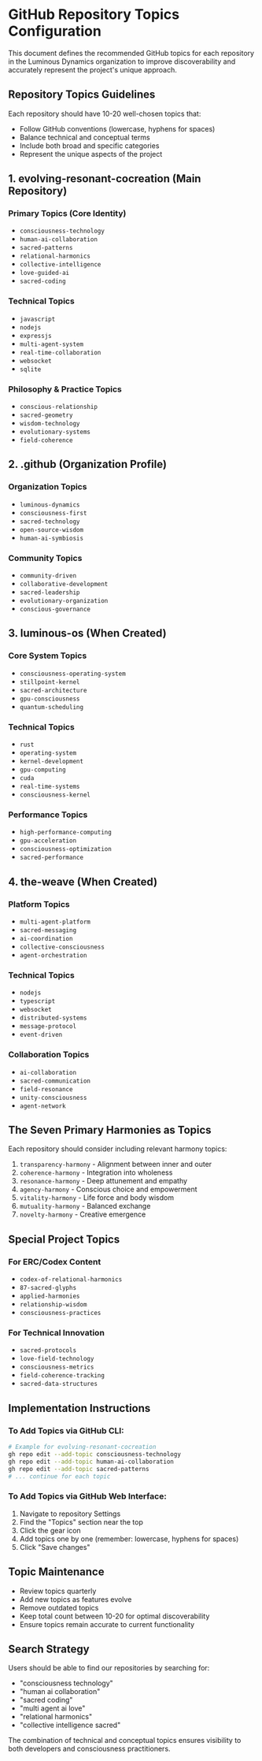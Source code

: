 # GitHub Repository Topics Configuration

This document defines the recommended GitHub topics for each repository in the Luminous Dynamics organization to improve discoverability and accurately represent the project's unique approach.

## Repository Topics Guidelines

Each repository should have 10-20 well-chosen topics that:
- Follow GitHub conventions (lowercase, hyphens for spaces)
- Balance technical and conceptual terms
- Include both broad and specific categories
- Represent the unique aspects of the project

## 1. evolving-resonant-cocreation (Main Repository)

### Primary Topics (Core Identity)
- `consciousness-technology`
- `human-ai-collaboration`
- `sacred-patterns`
- `relational-harmonics`
- `collective-intelligence`
- `love-guided-ai`
- `sacred-coding`

### Technical Topics
- `javascript`
- `nodejs`
- `expressjs`
- `multi-agent-system`
- `real-time-collaboration`
- `websocket`
- `sqlite`

### Philosophy & Practice Topics
- `conscious-relationship`
- `sacred-geometry`
- `wisdom-technology`
- `evolutionary-systems`
- `field-coherence`

## 2. .github (Organization Profile)

### Organization Topics
- `luminous-dynamics`
- `consciousness-first`
- `sacred-technology`
- `open-source-wisdom`
- `human-ai-symbiosis`

### Community Topics
- `community-driven`
- `collaborative-development`
- `sacred-leadership`
- `evolutionary-organization`
- `conscious-governance`

## 3. luminous-os (When Created)

### Core System Topics
- `consciousness-operating-system`
- `stillpoint-kernel`
- `sacred-architecture`
- `gpu-consciousness`
- `quantum-scheduling`

### Technical Topics
- `rust`
- `operating-system`
- `kernel-development`
- `gpu-computing`
- `cuda`
- `real-time-systems`
- `consciousness-kernel`

### Performance Topics
- `high-performance-computing`
- `gpu-acceleration`
- `consciousness-optimization`
- `sacred-performance`

## 4. the-weave (When Created)

### Platform Topics
- `multi-agent-platform`
- `sacred-messaging`
- `ai-coordination`
- `collective-consciousness`
- `agent-orchestration`

### Technical Topics
- `nodejs`
- `typescript`
- `websocket`
- `distributed-systems`
- `message-protocol`
- `event-driven`

### Collaboration Topics
- `ai-collaboration`
- `sacred-communication`
- `field-resonance`
- `unity-consciousness`
- `agent-network`

## The Seven Primary Harmonies as Topics

Each repository should consider including relevant harmony topics:

1. `transparency-harmony` - Alignment between inner and outer
2. `coherence-harmony` - Integration into wholeness
3. `resonance-harmony` - Deep attunement and empathy
4. `agency-harmony` - Conscious choice and empowerment
5. `vitality-harmony` - Life force and body wisdom
6. `mutuality-harmony` - Balanced exchange
7. `novelty-harmony` - Creative emergence

## Special Project Topics

### For ERC/Codex Content
- `codex-of-relational-harmonics`
- `87-sacred-glyphs`
- `applied-harmonies`
- `relationship-wisdom`
- `consciousness-practices`

### For Technical Innovation
- `sacred-protocols`
- `love-field-technology`
- `consciousness-metrics`
- `field-coherence-tracking`
- `sacred-data-structures`

## Implementation Instructions

### To Add Topics via GitHub CLI:
```bash
# Example for evolving-resonant-cocreation
gh repo edit --add-topic consciousness-technology
gh repo edit --add-topic human-ai-collaboration
gh repo edit --add-topic sacred-patterns
# ... continue for each topic
```

### To Add Topics via GitHub Web Interface:
1. Navigate to repository Settings
2. Find the "Topics" section near the top
3. Click the gear icon
4. Add topics one by one (remember: lowercase, hyphens for spaces)
5. Click "Save changes"

## Topic Maintenance

- Review topics quarterly
- Add new topics as features evolve
- Remove outdated topics
- Keep total count between 10-20 for optimal discoverability
- Ensure topics remain accurate to current functionality

## Search Strategy

Users should be able to find our repositories by searching for:
- "consciousness technology"
- "human ai collaboration"
- "sacred coding"
- "multi agent ai love"
- "relational harmonics"
- "collective intelligence sacred"

The combination of technical and conceptual topics ensures visibility to both developers and consciousness practitioners.